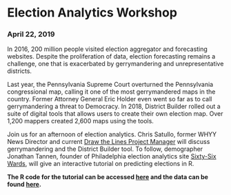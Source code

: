 # Election Analytics Workshop
### April 22, 2019

In 2016, 200 million people visited election aggregator and forecasting websites. Despite the proliferation of data, election forecasting remains a challenge, one that is exacerbated by gerrymandering and unrepresentative districts.

Last year, the Pennsylvania Supreme Court overturned the Pennsylvania congressional map, calling it one of the most gerrymandered maps in the country. Former Attorney General Eric Holder even went so far as to call gerrymandering a threat to Democracy. In 2018, District Builder rolled out a suite of digital tools that allows users to create their own election map. Over 1,200 mappers created 2,600 maps using the tools.

Join us for an afternoon of election analytics. Chris Satullo, former WHYY News Director and current [Draw the Lines Project Manager](https://drawthelinespa.org/) will discuss gerrymandering and the District Builder tool. To follow, demographer Jonathan Tannen, founder of Philadelphia election analytics site [Sixty-Six Wards](http://www.sixtysixwards.com/), will give an interactive tutorial on predicting elections in R.

<strong>The R code for the tutorial can be accessed [here](https://pennmusa.github.io/ElectionAnalyticsWorkshop/) and the data can be found [here](https://github.com/PennMUSA/ElectionAnalyticsWorkshop/tree/master/data).</strong>
